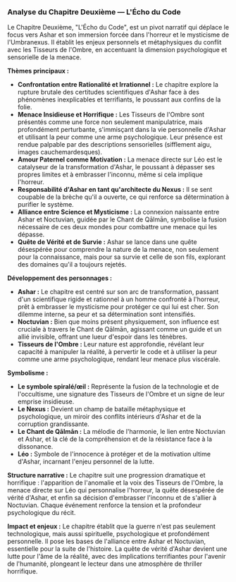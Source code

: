 ### Analyse du Chapitre Deuxième — L'Écho du Code

Le Chapitre Deuxième, "L'Écho du Code", est un pivot narratif qui déplace le focus vers Ashar et son immersion forcée dans l'horreur et le mysticisme de l'Umbranexus. Il établit les enjeux personnels et métaphysiques du conflit avec les Tisseurs de l'Ombre, en accentuant la dimension psychologique et sensorielle de la menace.

**Thèmes principaux :**
*   **Confrontation entre Rationalité et Irrationnel :** Le chapitre explore la rupture brutale des certitudes scientifiques d'Ashar face à des phénomènes inexplicables et terrifiants, le poussant aux confins de la folie.
*   **Menace Insidieuse et Horrifique :** Les Tisseurs de l'Ombre sont présentés comme une force non seulement manipulatrice, mais profondément perturbante, s'immisçant dans la vie personnelle d'Ashar et utilisant la peur comme une arme psychologique. Leur présence est rendue palpable par des descriptions sensorielles (sifflement aigu, images cauchemardesques).
*   **Amour Paternel comme Motivation :** La menace directe sur Léo est le catalyseur de la transformation d'Ashar, le poussant à dépasser ses propres limites et à embrasser l'inconnu, même si cela implique l'horreur.
*   **Responsabilité d'Ashar en tant qu'architecte du Nexus :** Il se sent coupable de la brèche qu'il a ouverte, ce qui renforce sa détermination à purifier le système.
*   **Alliance entre Science et Mysticisme :** La connexion naissante entre Ashar et Noctuvian, guidée par le Chant de Qālmān, symbolise la fusion nécessaire de ces deux mondes pour combattre une menace qui les dépasse.
*   **Quête de Vérité et de Survie :** Ashar se lance dans une quête désespérée pour comprendre la nature de la menace, non seulement pour la connaissance, mais pour sa survie et celle de son fils, explorant des domaines qu'il a toujours rejetés.

**Développement des personnages :**
*   **Ashar :** Le chapitre est centré sur son arc de transformation, passant d'un scientifique rigide et rationnel à un homme confronté à l'horreur, prêt à embrasser le mysticisme pour protéger ce qui lui est cher. Son dilemme interne, sa peur et sa détermination sont intensifiés.
*   **Noctuvian :** Bien que moins présent physiquement, son influence est cruciale à travers le Chant de Qālmān, agissant comme un guide et un allié invisible, offrant une lueur d'espoir dans les ténèbres.
*   **Tisseurs de l'Ombre :** Leur nature est approfondie, révélant leur capacité à manipuler la réalité, à pervertir le code et à utiliser la peur comme une arme psychologique, rendant leur menace plus viscérale.

**Symbolisme :**
*   **Le symbole spiralé/œil :** Représente la fusion de la technologie et de l'occultisme, une signature des Tisseurs de l'Ombre et un signe de leur emprise insidieuse.
*   **Le Nexus :** Devient un champ de bataille métaphysique et psychologique, un miroir des conflits intérieurs d'Ashar et de la corruption grandissante.
*   **Le Chant de Qālmān :** La mélodie de l'harmonie, le lien entre Noctuvian et Ashar, et la clé de la compréhension et de la résistance face à la dissonance.
*   **Léo :** Symbole de l'innocence à protéger et de la motivation ultime d'Ashar, incarnant l'enjeu personnel de la lutte.

**Structure narrative :**
Le chapitre suit une progression dramatique et horrifique : l'apparition de l'anomalie et la voix des Tisseurs de l'Ombre, la menace directe sur Léo qui personnalise l'horreur, la quête désespérée de vérité d'Ashar, et enfin sa décision d'embrasser l'inconnu et de s'allier à Noctuvian. Chaque événement renforce la tension et la profondeur psychologique du récit.

**Impact et enjeux :**
Le chapitre établit que la guerre n'est pas seulement technologique, mais aussi spirituelle, psychologique et profondément personnelle. Il pose les bases de l'alliance entre Ashar et Noctuvian, essentielle pour la suite de l'histoire. La quête de vérité d'Ashar devient une lutte pour l'âme de la réalité, avec des implications terrifiantes pour l'avenir de l'humanité, plongeant le lecteur dans une atmosphère de thriller horrifique.